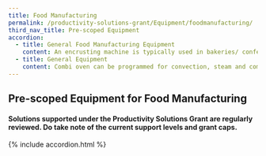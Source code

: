 ```yaml
---
title: Food Manufacturing
permalink: /productivity-solutions-grant/Equipment/foodmanufacturing/
third_nav_title: Pre-scoped Equipment
accordion:
  - title: General Food Manufacturing Equipment
    content: An encrusting machine is typically used in bakeries/ confectionaries to automate the bun-filling process. The machine can take a batch of dough, inject the filling, shape the bun and lay the final product out in trays ready for delivery.Grant support 80% of cost of equipment, up to $30,000 grant<br/><br/><a href='/productivity-solutions-grant/solutionrepo/solution47' target='_blank' style='color:#037e8a'>Encrusting Machine</a><br/><br/><br/>The handheld electric fish scaler makes fish scaling effortless. The unit removes the scales from any size fish without damaging the skin.Grant support 80% of cost of equipment, up to $8,000 grant<br/><br/><a href='/productivity-solutions-grant/solutionrepo/solution54' target='_blank' style='color:#037e8a'>Handheld electric fish scaler</a><br/><br/><br/>Rotary wok fryers significantly improve the industrial frying process by providing functions like automated heating, programmable filling of oil/water, automated stirring and cleaning. Grant support 80% of cost of equipment, up to $30,000 grant<br/><br/><a href='/productivity-solutions-grant/solutionrepo/solution107' target='_blank' style='color:#037e8a'>Rotary Wok Fryer</a><br/><br/><br/>Automatic carton sealers are case equipment that seals the top or bottom of a case with tape or glue. Typically, the minor corrugated flaps are kicked and plowed closed as the cases are transferred. As the cases enter the compression section, the major flaps of the carton are closed and a hot-melt adhesive is applied. Grant support 80% of cost of equipment, up to $30,000 grant<br/><br/><a href='/productivity-solutions-grant/solutionrepo/solution298' target='_blank' style='color:#037e8a'>Automated Carton Erector System</a><br/><br/><br/>Turntable automatic pallet cling wrap machine require no operator. Pallet loads will be automatically stretch wrapped according to pre-programmed parameters. The only operator intervention required is changing of stretch film when the roll is empty. Grant support 80% of cost of equipment, up to $8,000 grant<br/><br/><a href='/productivity-solutions-grant/solutionrepo/solution299' target='_blank' style='color:#037e8a'>Turntable Automated Pallet Cling Wrap Machine</a><br/><br/><br/>Automated cake slicer is capable of cutting a variety of cakes. The machine features product holders and fully automatic product positioning, indexing, and divider insert feeding. Portions will all be of consistent size no matter who operates the machine. Grant support 80% of cost of equipment, up to $24,000 grant<br/><br/><a href='/productivity-solutions-grant/solutionrepo/solution300' target='_blank' style='color:#037e8a'>Automated Cake Slicer</a><br/><br/><br/>An automatic depositor portions dough, fillings and batters onto moving or stationary lines. Portions will all be of consistent size no matter who operates the machine. Grant support 80% of cost of equipment, up to $20,000 grant<br/><br/><a href='/productivity-solutions-grant/solutionrepo/solution301' target='_blank' style='color:#037e8a'>Automated Dough Filler/Depositor</a><br/><br/><br/>Oxygen scavengers work by absorbing the ambient moisture. These scavengers are put into small packets and inserted alongside the packaged product. An oxygen scavenger dispenser works by integrating with a production line and automatically inserting these oxygen scavenger packets with each packaged product.Grant support 80% of cost of equipment, up to $30,000 grant<br/><br/><a href='/productivity-solutions-grant/solutionrepo/solution302' target='_blank' style='color:#037e8a'>Automated Oxygen Scavenger Dispenser</a><br/><br/><br/>The automatic tray sealer only requires employees to fill up trays with the product (e.g. meat, buns, pasta) and it will automatically seal up each batch.Typically, these machines can seal several trays at once. Grant support 80% of cost of equipment, up to $30,000 grant<br/><br/><a href='/productivity-solutions-grant/solutionrepo/solution303' target='_blank' style='color:#037e8a'>Automated Tray Sealer</a><br/><br/><br/>The filing and seaming machine automates the filing and seaming of canned beverages. Operators will only need to load the machine with the product. Each can in the production line will be filled to the desired level, checked (by weight or volume), and subsequently heat sealed shut.Grant support 80% of cost of equipment, up to $30,000 grant<br/><br/><a href='/productivity-solutions-grant/solutionrepo/solution304' target='_blank' style='color:#037e8a'>Filing and Seaming Machine</a><br/><br/><br/>Commercial inkjet printers integrated into the production lines are used to stamp information directly onto the product packaging. They allow the company to print specific information to individual product packets like bar codes, product information, expiry date. Grant support 80% of cost of equipment, up to $24,000 grant<br/><br/><a href='/productivity-solutions-grant/solutionrepo/solution305' target='_blank' style='color:#037e8a'>Commercial Inkjet Printer</a><br/><br/><br/>The vacuum packaging machine is used to vacuum seal products in a plastic wrap. Products are placed in trays and then loaded into the vacuum chambers, after which a plastic film will be used to seal in the product. The alternative to this machine is for workers to manually seal products with cling packaging, without guarantees of a strong vacuum seal. Grant support 80% of cost of equipment, up to $30,000 grant<br/><br/><a href='/productivity-solutions-grant/solutionrepo/solution306' target='_blank' style='color:#037e8a'>Vacuum Packaging Machine</a><br/><br/><br/>The vertical form fill seal machine automates the packaging process. The product (e.g. noodles, flour) is placed at the top of the machine. It will funnel the product into the plastic packaging and heat seal the pack. The machine allows for quick and accurate filling in a manufacturing line.Grant support 80% of cost of equipment, up to $30,000 grant<br/><br/><a href='/productivity-solutions-grant/solutionrepo/solution307' target='_blank' style='color:#037e8a'>Vertical Form Fill Seal Machine</a><br/><br/><br/>Automated standalone washer for pots, trays and utensils that replaces manual dishwashing. Compared to manual dishwashing, the automated washer gets the job done in less time while requiring less chemicals, energy and water.Grant support 80% of cost of equipment, up to $30,000 grant<br/><br/><a href='/productivity-solutions-grant/solutionrepo/solution387' target='_blank' style='color:#037e8a'>Standalone Automated Industrial Utensil Washer</a><br/><br/><br/>Oven with revolving racks that enables a 'soft' bake because of even heat distribution. Usually used for baked products that has a soft or fluffy texture, such as cakes, muffins, rolls and buns.Able to increase product yield by reducing amount of unevenly baked or burned cakes and muffins.Ideal for bakeries.Grant support 80% of cost of equipment, up to $30,000 grant<br/><br/><a href='/productivity-solutions-grant/solutionrepo/solution388' target='_blank' style='color:#037e8a'>Rotary Oven </a><br/><br/><br/>Planetary mixer is a versatile industrial mixing equipment that  can continuously produce large quantities of food products such as bread/cookie dough, cake batter, whipped toppings, icings, meringues and saucesAvailable as floor-standing or tabletop model, and typically comes with interchangeable utensils such as a dough hook, mixing paddle and whisk.Ideal for companies dealing with soft food products. Grant support 80% of cost of equipment, up to $30,000 grant<br/><br/><a href='/productivity-solutions-grant/solutionrepo/solution389' target='_blank' style='color:#037e8a'>Planetary Mixer</a><br/><br/><br/>Dough sheeter allows the sheeting and stretching of a variety of dough/products into different thickness. Examples of doughs/products include puff pastry, danish bread, croissant, pie, cookie, strudel, marzipan, pizza, fondant.The dough sheeter will allow pastry chefs to roll out dough to a specific thickness consistently in a short period of time. Grant support 80% of cost of equipment, up to $30,000 grant<br/><br/><a href='/productivity-solutions-grant/solutionrepo/solution390' target='_blank' style='color:#037e8a'>Dough Sheeter</a><br/><br/><br/>Blast freezers chill food from cooking temperatures ~70 C to about -18 C within 240 min. Prevents growth of micro-organisms thereby improving food safety and reduces drip/water loss from freezing. Rapid freezing with blast freezer prevents formation of large ice crystals associated with normal freezers that reduces shelf life, quality and flavour of frozen food. Food frozen with blast freezer can last longer and tastes better. Grant support 80% of cost of equipment, up to $30,000 grant<br/><br/><a href='/productivity-solutions-grant/solutionrepo/solution391' target='_blank' style='color:#037e8a'>Blast Freezer</a><br/>
  - title: General Equipment
    content: Combi oven can be programmed for convection, steam and combination cooking. Multi-functional cooking methods has a small footprint and can be used by F&B companies to cook and re-heat wide variety of food. Reduce kitchen workload as food can be cooked quickly with pre-set temperature, moisture and cooking time. Monitor browning and degree of doneness, reducing the need for repeated turning of pan-fried dishes.Grant support 80% of cost of equipment, up to $30,000 grant<br/><br/><a href='/productivity-solutions-grant/solutionrepo/solution403' target='_blank' style='color:#037e8a'>Combi Oven</a><br/>
---
```


## Pre-scoped Equipment for Food Manufacturing

#### Solutions supported under the Productivity Solutions Grant are regularly reviewed. Do take note of the current support levels and grant caps.

{% include accordion.html %}

